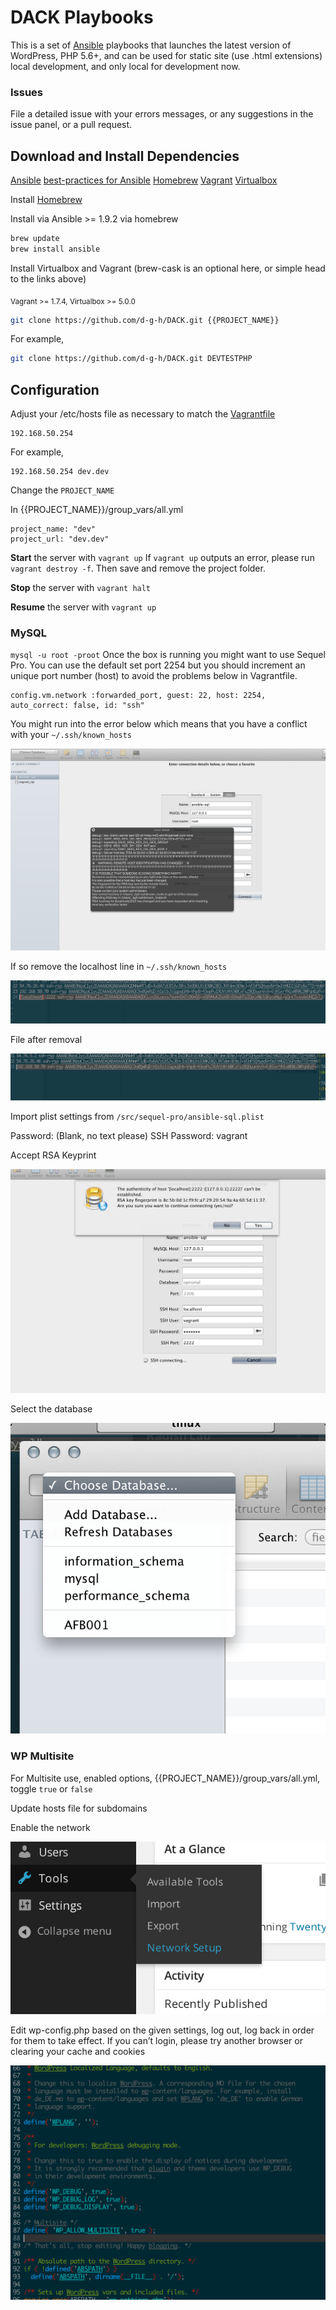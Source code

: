 # DACK Playbooks

This is a set of [Ansible](http://www.ansible.com) playbooks that launches the latest version of WordPress, PHP 5.6+, and can be used for static site (use .html extensions) local development, and only local for development now.

### Issues
File a detailed issue with your errors messages, or any suggestions in the issue panel, or a pull request.

## Download and Install Dependencies
[Ansible](http://www.ansible.com)
[best-practices for Ansible](http://docs.ansible.com/playbooks_best_practices.html)
[Homebrew](http://brew.sh)
[Vagrant](http://www.vagrantup.com)
[Virtualbox](https://www.virtualbox.org)

Install [Homebrew](http://brew.sh)

Install via Ansible >= 1.9.2 via homebrew
```sh
brew update
brew install ansible
```

Install Virtualbox and Vagrant (brew-cask is an optional here, or simple head to the links above)

<sub>Vagrant >= 1.7.4, Virtualbox >= 5.0.0</sub>

```sh
git clone https://github.com/d-g-h/DACK.git {{PROJECT_NAME}}
```

For example,
```sh
git clone https://github.com/d-g-h/DACK.git DEVTESTPHP
```

## Configuration

Adjust your /etc/hosts file as necessary to match the [Vagrantfile](https://github.com/RadishLab/STACK/blob/master/Vagrantfile)

```
192.168.50.254
```

For example,
```hosts
192.168.50.254 dev.dev
```

Change the `PROJECT_NAME`

In {{PROJECT_NAME}}/group_vars/all.yml

```
project_name: "dev"
project_url: "dev.dev"
```

**Start** the server with `vagrant up`
If `vagrant up` outputs an error, please run `vagrant destroy -f`. Then save and remove the project folder.

**Stop** the server with `vagrant halt`

**Resume** the server with `vagrant up`

### MySQL
`mysql -u root -proot`
Once the box is running you might want to use Sequel Pro.
You can use the default set port 2254 but you should increment an unique port number (host) to avoid the problems below in Vagrantfile.

```
config.vm.network :forwarded_port, guest: 22, host: 2254, auto_correct: false, id: "ssh"
```

You might run into the error below which means that you have a conflict with your `~/.ssh/known_hosts`

![Middle Man Attack Warning](/src/img/Screen%20Shot%202014-08-05%20at%208.57.46%20AM.png)

If so remove the localhost line in `~/.ssh/known_hosts`

![Remove localhost](/src/img/Screen%20Shot%202014-08-05%20at%208.59.36%20AM.png)

File after removal

![Remove localhost](/src/img/Screen%20Shot%202014-08-05%20at%208.59.52%20AM.png)

Import plist settings from `/src/sequel-pro/ansible-sql.plist`

Password: (Blank, no text please)
SSH Password: vagrant

Accept RSA Keyprint

![Accept RSA Keyprint](/src/img/Screen%20Shot%202014-08-05%20at%209.00.02%20AM.png)

Select the database

![Select database](/src/img/Screen%20Shot%202014-08-05%20at%209.00.13%20AM.png)

### WP Multisite
For Multisite use, enabled options, {{PROJECT_NAME}}/group_vars/all.yml, toggle `true` or `false`

Update hosts file for subdomains

Enable the network

![Enable network](/src/img/enable_network.png)

Edit wp-config.php based on the given settings, log out, log back in order for them to take effect.
If you can’t login, please try another browser or clearing your cache and cookies

![wp-config.php](/src/img/update_wp_config.png)
